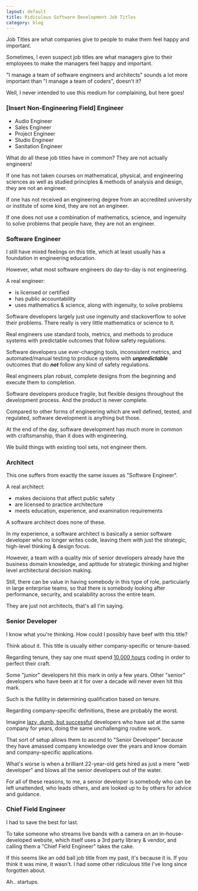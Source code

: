 ```yaml
---
layout: default
title: Ridiculous Software Development Job Titles
category: blog
---
```


Job Titles are what companies give to people to make them feel happy and important.

Sometimes, I even suspect job titles are what managers give to their employees to make the managers feel happy and important. 

"I manage a team of software engineers and architects" sounds a lot more important than "I manage a team of coders", doesn't it?

Well, I never intended to use this medium for complaining, but here goes!

### [Insert Non-Engineering Field] Engineer

* Audio Engineer
* Sales Engineer
* Project Engineer
* Studio Engineer
* Sanitation Engineer

What do all these job titles have in common? They are not actually engineers!

If one has not taken courses on mathematical, physical, and engineering sciences as well as studied principles & methods of analysis and design, they are not an engineer.

If one has not received an engineering degree from an accredited university or institute of some kind, they are not an engineer.

If one does not use a combination of mathematics, science, and ingenuity to solve problems that people have, they are not an engineer.

### Software Engineer

I still have mixed feelings on this title, which at least usually has a foundation in engineering education.

However, what most software engineers do day-to-day is not engineering.

A real engineer:

* is licensed or certified
* has public accountability
* uses mathematics & science, along with ingenuity, to solve problems

Software developers largely just use ingenuity and stackoverflow to solve their problems. There really is very little mathematics or science to it.

Real engineers use standard tools, metrics, and methods to produce systems with predictable outcomes that follow safety regulations.

Software developers use ever-changing tools, inconsistent metrics, and automated/manual testing to produce systems with ***unpredictable*** outcomes that do ***not*** follow any kind of safety regulations.

Real engineers plan robust, complete designs from the beginning and execute them to completion.

Software developers produce fragile, but flexible designs throughout the development process. And the product is never complete.

Compared to other forms of engineering which are well defined, tested, and regulated, software development is anything but those.

At the end of the day, software development has much more in common with craftsmanship, than it does with engineering. 

We build things with existing tool sets, not engineer them.

### Architect

This one suffers from exactly the same issues as "Software Engineer".

A real architect:

* makes decisions that affect public safety
* are licensed to practice architecture
* meets education, experience, and examination requirements

A software architect does none of these.

In my experience, a software architect is basically a senior software developer who no longer writes code, leaving them with just the strategic, high-level thinking & design focus.

However, a team with a quality mix of senior developers already have the business domain knowledge, and aptitude for strategic thinking and higher level architectural decision making.

Still, there can be value in having somebody in this type of role, particularly in large enterprise teams, so that there is somebody looking after performance, security, and scalability across the entire team.

They are just not architects, that's all I'm saying.

### Senior Developer

I know what you're thinking. How could I possibly have beef with this title?

Think about it. This title is usually either company-specific or tenure-based.

Regarding tenure, they say one must spend [10,000 hours](http://www.wisdomgroup.com/blog/10000-hours-of-practice/) coding in order to perfect their craft. 

Some "junior" developers hit this mark in only a few years. Other "senior" developers who have been at it for over a decade will never even hit this mark.

Such is the futility in determining qualification based on tenure.

Regarding company-specific definitions, these are probably the worst. 

Imagine [lazy, dumb, but successful](http://blog.codinghorror.com/how-to-be-lazy-dumb-and-successful/) developers who have sat at the same company for years, doing the same unchallenging routine work.

That sort of setup allows them to ascend to "Senior Developer" because they have amassed company knowledge over the years and know domain and company-specific applications.

What's worse is when a brilliant 22-year-old gets hired as just a mere "web developer" and blows all the senior developers out of the water.

For all of these reasons, to me, a senior developer is somebody who can be left unattended, who leads others, and are looked up to by others for advice and guidance.

### Chief Field Engineer

I had to save the best for last.

To take someone who streams live bands with a camera on an in-house-developed website, which itself uses a 3rd party library & vendor, and calling them a "Chief Field Engineer" takes the cake.

If this seems like an odd ball job title from my past, it's because it is. If you think it was mine, it wasn't. I had some other ridiculous title I've long since forgotten about.

Ah.. startups.
